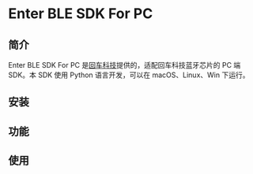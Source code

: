 # Enter BLE SDK For PC

## 简介

Enter BLE SDK For PC 是[回车科技](https://www.entertech.cn/)提供的，适配回车科技蓝牙芯片的 PC 端 SDK。本 SDK 使用 Python 语言开发，可以在 macOS、Linux、Win 下运行。

## 安装

## 功能

## 使用
